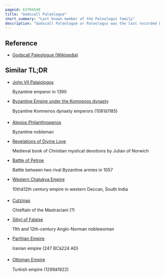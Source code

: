 ```yaml
---
pageid: 63704540
title: "Godscall Paleologue"
short_summary: "Last known member of the Paleologus family"
description: "Godscall Paleologue or Paleologus was the last recorded Living Member of the paleologus Family and possibly the last surviving Member of the Palaiologos dynasty Rulers of the Byzantine Empire from 1259 until its Fall. The posthumous Daughter of Privateer Theodore Paleologus, the only surviving Source on Godscall is her baptismal Records. Nothing is known about her Life."
---
```


## Reference

- [Godscall Paleologue (Wikipedia)](https://en.wikipedia.org/?curid=63704540)

## Similar TL;DR

- [John VII Palaiologos](/tldr/en/john-vii-palaiologos)

  Byzantine emperor in 1390

- [Byzantine Empire under the Komnenos dynasty](/tldr/en/byzantine-empire-under-the-komnenos-dynasty)

  Byzantine Komnenos dynasty emperors (1081â1185)

- [Alexios Philanthropenos](/tldr/en/alexios-philanthropenos)

  Byzantine nobleman

- [Revelations of Divine Love](/tldr/en/revelations-of-divine-love)

  Medieval book of Christian mystical devotions by Julian of Norwich

- [Battle of Petroe](/tldr/en/battle-of-petroe)

  Battle between two rival Byzantine armies in 1057

- [Western Chalukya Empire](/tldr/en/western-chalukya-empire)

  10thâ12th century empire in western Deccan, South India

- [Cutzinas](/tldr/en/cutzinas)

  Chieftain of the Mastraciani (?)

- [Sibyl of Falaise](/tldr/en/sibyl-of-falaise)

  11th and 12th-century Anglo-Norman noblewoman

- [Parthian Empire](/tldr/en/parthian-empire)

  Iranian empire (247 BCâ224 AD)

- [Ottoman Empire](/tldr/en/ottoman-empire)

  Turkish empire (1299â1922)
